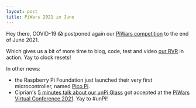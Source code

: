 ```yaml
---
layout: post
title: PiWars 2021 in June
---
```


Hey there, COVID-19 😱 postponed again our [PiWars competition](https://piwars.org/2021-vpw/) to the end of June 2021.

Which gives us a bit of more time to blog, code, test and video [our RVR](https://blog.unpi.ro/the-RVR/) in action. Yay to clock resets!

In other news:
- the Raspberry Pi Foundation just launched their very first microcontroller, named [Pico Pi](https://www.raspberrypi.org/products/raspberry-pi-pico/).
- Ciprian's [5 minutes talk about our unPi Glass](https://vimeo.com/502333479) got accepted at the [PiWars Virtual Conference 2021](https://piwars.org/2021-vc/). Yay to #unPi!

